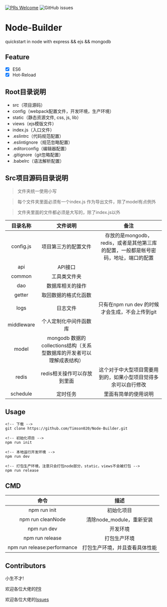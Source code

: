 [![PRs Welcome](https://img.shields.io/badge/PRs-welcome-brightgreen.svg)](https://github.com/Timson020/Node-Builder.git/pulls)
![GitHub issues](https://img.shields.io/github/issues/Timson020/Node-Builder.svg)

# Node-Builder

quickstart in node with express && ejs && mongodb

## Feature

- [X] ES6
- [X] Hot-Reload

## Root目录说明

- src（项目源码）
- config（webpack配置文件，开发环境，生产环境）
- static（静态资源文件, css, js, lib）
- views（ejs模版文件）
- index.js（入口文件）
- .eslintrc（代码规范配置）
- .eslintignore（规范忽略配置）
- .editorconfig（编辑器配置）
- .gitignore（git忽略配置）
- .babelrc（语法解析配置）

## Src项目源码目录说明
>文件夹统一使用小写

>每个文件夹里面必须有一个index.js 作为导出文件，除了model有点例外

>文件夹里面的文件都必须是大写的，除了index.js以外

|目录名称|文件说明|备注|
|:--:|:--:|:--:|
|config.js|项目第三方的配置文件|存放的是mongodb，redis，或者是其他第三库的配置，一般都是帐号密码，地址，端口的配置|
|api|API接口||
|common|工具类文件夹||
|dao|数据库相关的操作||
|getter|取回数据的格式化函数||
|logs|日志文件|只有在npm run dev 的时候才会生成，不会上传到git|
|middleware|个人定制化中间件函数库||
|model|mongodb 数据的 collections结构（关系型数据库的开发者可以理解成表结构）||
|redis|redis相关操作可以存放到里面|这个对于中大型项目需要用到的，如果小型项目觉得多余可以自行修改|
|schedule|定时任务|里面有简单的使用说明|

## Usage

```
<!-- 下载 -->
git clone https://github.com/Timson020/Node-Builder.git

<!-- 初始化项目 -->
npm run init

<!-- 本地运行开发环境 -->
npm run dev

<!-- 打包生产环境，注意只会打包node部分，static，views不会被打包 -->
npm run release

```

## CMD

|命令|描述|
|:--:|:--:|
|npm run init|初始化项目|
|npm run cleanNode|清除node_module，重新安装|
|npm run dev|开发环境|
|npm run release|打包生产环境|
|npm run release:performance|打包生产环境，并且查看具体性能|


## Contributors
小生不才!
	
欢迎各位大佬的[PR](https://github.com/Timson020/Node-Builder/pulls)

欢迎各位大佬的[Issues](https://github.com/Timson020/Node-Builder/issues)
